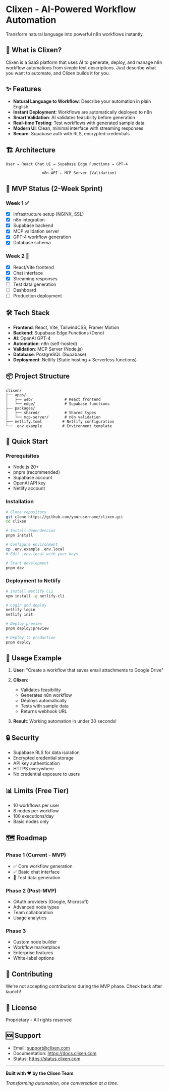# Clixen - AI-Powered Workflow Automation

Transform natural language into powerful n8n workflows instantly.

## 🚀 What is Clixen?

Clixen is a SaaS platform that uses AI to generate, deploy, and manage n8n workflow automations from simple text descriptions. Just describe what you want to automate, and Clixen builds it for you.

## ✨ Features

- **Natural Language to Workflow**: Describe your automation in plain English
- **Instant Deployment**: Workflows are automatically deployed to n8n
- **Smart Validation**: AI validates feasibility before generation
- **Real-time Testing**: Test workflows with generated sample data
- **Modern UI**: Clean, minimal interface with streaming responses
- **Secure**: Supabase auth with RLS, encrypted credentials

## 🏗️ Architecture

```
User → React Chat UI → Supabase Edge Functions → GPT-4
                    ↓
                n8n API ← MCP Server (Validation)
```

## 🎯 MVP Status (2-Week Sprint)

### Week 1 ✅
- [x] Infrastructure setup (NGINX, SSL)
- [x] n8n integration
- [x] Supabase backend
- [x] MCP validation server
- [x] GPT-4 workflow generation
- [x] Database schema

### Week 2 🚧
- [x] React/Vite frontend
- [x] Chat interface
- [x] Streaming responses
- [ ] Test data generation
- [ ] Dashboard
- [ ] Production deployment

## 🛠️ Tech Stack

- **Frontend**: React, Vite, TailwindCSS, Framer Motion
- **Backend**: Supabase Edge Functions (Deno)
- **AI**: OpenAI GPT-4
- **Automation**: n8n (self-hosted)
- **Validation**: MCP Server (Node.js)
- **Database**: PostgreSQL (Supabase)
- **Deployment**: Netlify (Static hosting + Serverless functions)

## 📦 Project Structure

```
clixen/
├── apps/
│   ├── web/              # React frontend
│   └── edge/             # Supabase functions
├── packages/
│   ├── shared/           # Shared types
│   └── mcp-server/       # n8n validation
├── netlify.toml         # Netlify configuration
└── .env.example         # Environment template
```

## 🚀 Quick Start

### Prerequisites
- Node.js 20+
- pnpm (recommended)
- Supabase account
- OpenAI API key
- Netlify account

### Installation

```bash
# Clone repository
git clone https://github.com/yourusername/clixen.git
cd clixen

# Install dependencies
pnpm install

# Configure environment
cp .env.example .env.local
# Edit .env.local with your keys

# Start development
pnpm dev
```

### Deployment to Netlify

```bash
# Install Netlify CLI
npm install -g netlify-cli

# Login and deploy
netlify login
netlify init

# Deploy preview
pnpm deploy:preview

# Deploy to production
pnpm deploy
```

## 📝 Usage Example

1. **User**: "Create a workflow that saves email attachments to Google Drive"

2. **Clixen**: 
   - Validates feasibility
   - Generates n8n workflow
   - Deploys automatically
   - Tests with sample data
   - Returns webhook URL

3. **Result**: Working automation in under 30 seconds!

## 🔒 Security

- Supabase RLS for data isolation
- Encrypted credential storage
- API key authentication
- HTTPS everywhere
- No credential exposure to users

## 📊 Limits (Free Tier)

- 10 workflows per user
- 8 nodes per workflow
- 100 executions/day
- Basic nodes only

## 🗺️ Roadmap

### Phase 1 (Current - MVP)
- ✅ Core workflow generation
- ✅ Basic chat interface
- 🚧 Test data generation

### Phase 2 (Post-MVP)
- OAuth providers (Google, Microsoft)
- Advanced node types
- Team collaboration
- Usage analytics

### Phase 3
- Custom node builder
- Workflow marketplace
- Enterprise features
- White-label options

## 🤝 Contributing

We're not accepting contributions during the MVP phase. Check back after launch!

## 📄 License

Proprietary - All rights reserved

## 🆘 Support

- Email: support@clixen.com
- Documentation: https://docs.clixen.com
- Status: https://status.clixen.com

---

**Built with ❤️ by the Clixen Team**

*Transforming automation, one conversation at a time.*